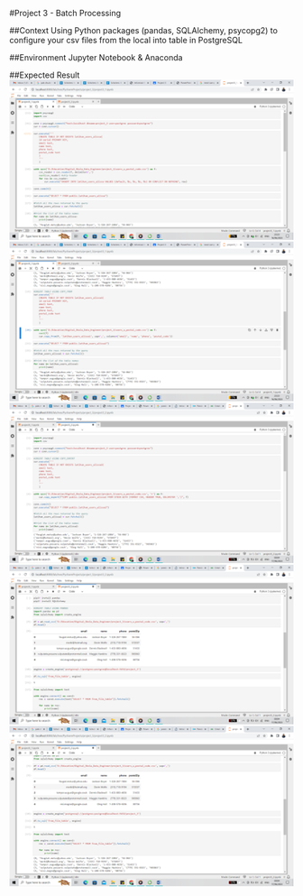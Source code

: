 #Project 3 - Batch Processing

##Context
Using Python packages (pandas, SQLAlchemy, psycopg2) to configure your csv files from the local into table in PostgreSQL

##Environment
Jupyter Notebook & Anaconda

##Expected Result
![alt text](images/result1.png)
![alt text](images/result2.png)
![alt text](images/result3.png)
![alt text](images/result4.png)
![alt text](images/result5.png)
